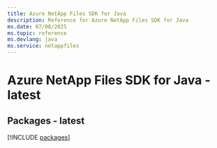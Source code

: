 ```yaml
---
title: Azure NetApp Files SDK for Java
description: Reference for Azure NetApp Files SDK for Java
ms.date: 07/08/2025
ms.topic: reference
ms.devlang: java
ms.service: netappfiles
---
```

# Azure NetApp Files SDK for Java - latest
## Packages - latest
[!INCLUDE [packages](netapp-files-index.md)]